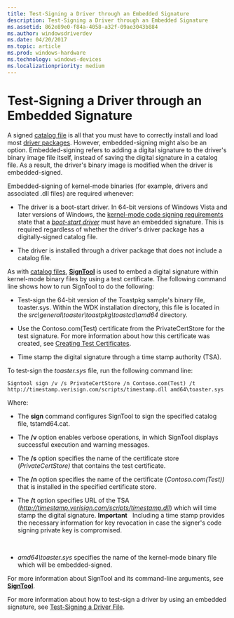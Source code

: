 ```yaml
---
title: Test-Signing a Driver through an Embedded Signature
description: Test-Signing a Driver through an Embedded Signature
ms.assetid: 862e89e0-f84a-4058-a32f-09ae3043b884
ms.author: windowsdriverdev
ms.date: 04/20/2017
ms.topic: article
ms.prod: windows-hardware
ms.technology: windows-devices
ms.localizationpriority: medium
---
```


# Test-Signing a Driver through an Embedded Signature


A signed [catalog file](catalog-files.md) is all that you must have to correctly install and load most [driver packages](driver-packages.md). However, embedded-signing might also be an option. Embedded-signing refers to adding a digital signature to the driver's binary image file itself, instead of saving the digital signature in a catalog file. As a result, the driver's binary image is modified when the driver is embedded-signed.

Embedded-signing of kernel-mode binaries (for example, drivers and associated .dll files) are required whenever:

-   The driver is a boot-start driver. In 64-bit versions of Windows Vista and later versions of Windows, the [kernel-mode code signing requirements](kernel-mode-code-signing-requirements--windows-vista-and-later-.md) state that a [*boot-start driver*](https://msdn.microsoft.com/library/windows/hardware/ff556272#wdkgloss-boot-start-driver) must have an embedded signature. This is required regardless of whether the driver's driver package has a digitally-signed catalog file.

-   The driver is installed through a driver package that does not include a catalog file.

As with [catalog files](catalog-files.md), [**SignTool**](https://msdn.microsoft.com/library/windows/hardware/ff551778) is used to embed a digital signature within kernel-mode binary files by using a test certificate. The following command line shows how to run SignTool to do the following:

-   Test-sign the 64-bit version of the Toastpkg sample's binary file, toaster.sys. Within the WDK installation directory, this file is located in the *src\\general\\toaster\\toastpkg\\toastcd\\amd64* directory.

-   Use the Contoso.com(Test) certificate from the PrivateCertStore for the test signature. For more information about how this certificate was created, see [Creating Test Certificates](creating-test-certificates.md).

-   Time stamp the digital signature through a time stamp authority (TSA).

To test-sign the *toaster.sys* file, run the following command line:

```
Signtool sign /v /s PrivateCertStore /n Contoso.com(Test) /t http://timestamp.verisign.com/scripts/timestamp.dll amd64\toaster.sys
```

Where:

-   The **sign** command configures SignTool to sign the specified catalog file, tstamd64.cat.

-   The **/v** option enables verbose operations, in which SignTool displays successful execution and warning messages.

-   The **/s** option specifies the name of the certificate store (*PrivateCertStore)* that contains the test certificate.

-   The **/n** option specifies the name of the certificate (*Contoso.com(Test))* that is installed in the specified certificate store.

-   The **/t** option specifies URL of the TSA (*http://timestamp.verisign.com/scripts/timestamp.dll*) which will time stamp the digital signature.
    **Important**   Including a time stamp provides the necessary information for key revocation in case the signer's code signing private key is compromised.

     

-   *amd64\\toaster.sys* specifies the name of the kernel-mode binary file which will be embedded-signed.

For more information about SignTool and its command-line arguments, see [**SignTool**](https://msdn.microsoft.com/library/windows/hardware/ff551778).

For more information about how to test-sign a driver by using an embedded signature, see [Test-Signing a Driver File](test-signing-a-driver-file.md).

 

 





